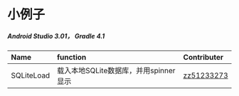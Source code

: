 # 小例子
##### Android Studio 3.01， Gradle 4.1
Name | function | Contributer
:--- | :--- | :---
SQLiteLoad | 载入本地SQLite数据库，并用spinner显示 | [zz51233273](https://github.com/zz51233273)
